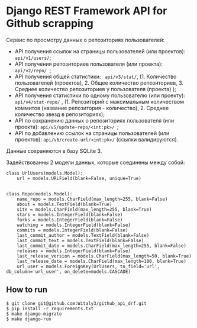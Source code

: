 # Django REST Framework API for Github scrapping


Cервис по просмотру данных о репозиториях пользователей:

 + API получения ссылок на страницы пользователей (или проектов):  ``` api/v1/users/ ```;
 + API получения репозиториев пользователя (или проекта):  ```api/v2/repo/ ```;
 + API получения общей статистики:  ``` api/v3/stat/```, (1. Количество пользователей (проектов), 2. Общее количество репозиториев, 3. Среднее количество репозиториев у пользователя (проекта) );
 + API получения статистики по одному пользователю (или проекту):  ```api/v4/stat-repo/``` , (1. Репозиторий с максимальным количеством коммитов (название
репозитория - количество), 2. Среднее количество звезд в репозиториях);
+ API по сохранению данных о репозиториях пользователя (или проекта):  ```api/v5/update-repo/<int:pk>/ ```;
+ API по добавлению ссылок на страницы пользователей (или проектов): ``` api/v6/create-url/<int:pk>/ ``` (ссылки валидируются).

Данные сохраняются в базу SQLite 3.

Задействованны 2 модели данных, которые соединены между собой:

```
class UrlUsers(models.Model):
    url = models.URLField(blank=False, unique=True)
  
  
class Repo(models.Model):
    name_repo = models.CharField(max_length=255, blank=False)
    about = models.TextField(blank=True)
    site = models.CharField(max_length=255, blank=True)
    stars = models.IntegerField(blank=False)
    forks = models.IntegerField(blank=False)
    watching = models.IntegerField(blank=False)
    commits = models.IntegerField(blank=False)
    last_commit_author = models.TextField(blank=False)
    last_commit_text = models.TextField(blank=False)
    last_commit_date = models.CharField(max_length=255, blank=False)
    releases = models.IntegerField(blank=False)
    last_release_version = models.CharField(max_length=50, blank=True)
    last_release_date = models.CharField(max_length=100, blank=True)
    url_user = models.ForeignKey(UrlUsers, to_field='url', db_column='url_user', on_delete=models.CASCADE)

```

## How to run

```
$ git clone git@github.com:Witaly3/github_api_drf.git
$ pip install -r requirements.txt
$ make django-migrate
$ make django-run
```

